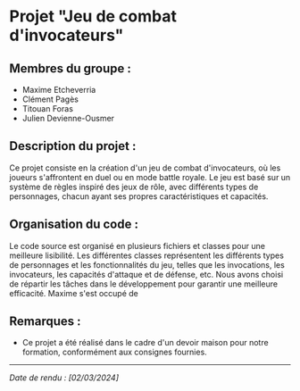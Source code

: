 # Projet "Jeu de combat d'invocateurs"

## Membres du groupe :
- Maxime Etcheverria
- Clément Pagès
- Titouan Foras
- Julien Devienne-Ousmer

## Description du projet :
Ce projet consiste en la création d'un jeu de combat d'invocateurs, où les joueurs s'affrontent en duel ou en mode battle royale. Le jeu est basé sur un système de règles inspiré des jeux de rôle, avec différents types de personnages, chacun ayant ses propres caractéristiques et capacités.

## Organisation du code :
Le code source est organisé en plusieurs fichiers et classes pour une meilleure lisibilité. Les différentes classes représentent les différents types de personnages et les fonctionnalités du jeu, telles que les invocations, les invocateurs, les capacités d'attaque et de défense, etc.
Nous avons choisi de répartir les tâches dans le développement pour garantir une meilleure efficacité.
Maxime s'est occupé de

## Remarques :
- Ce projet a été réalisé dans le cadre d'un devoir maison pour notre formation, conformément aux consignes fournies.

---
*Date de rendu : [02/03/2024]*